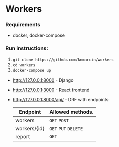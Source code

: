 # Workers

### Requirements
- docker, docker-compose

### Run instructions:

1. ```git clone https://github.com/knmarcin/workers```
2. ```cd workers```
3. ```docker-compose up```


- http://127.0.0.1:8000 - Django
- http://127.0.0.1:3000 - React frontend 
- http://127.0.0.1:8000/api/ - DRF with endpoints:

  | Endpoint         | Allowed methods.                 | 
  | ---------------- | -------------------------------- | 
  | workers          | ```GET``` ```POST```             |  
  | workers/{id}     | ```GET``` ```PUT``` ```DELETE``` |  
  | report           | ```GET```                        |  
